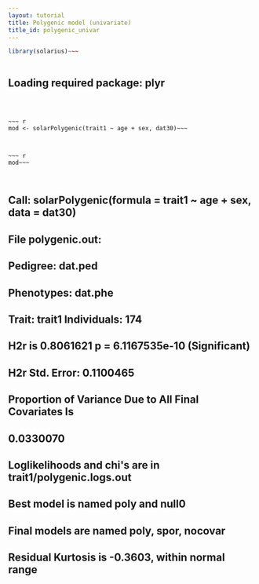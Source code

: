 ```yaml
---
layout: tutorial
title: Polygenic model (univariate)
title_id: polygenic_univar
---
```





~~~ r
library(solarius)~~~



~~~
## Loading required package: plyr
~~~



~~~ r
mod <- solarPolygenic(trait1 ~ age + sex, dat30)~~~



~~~ r
mod~~~



~~~
## 
## Call: solarPolygenic(formula = trait1 ~ age + sex, data = dat30)
## 
## File polygenic.out:
## 	Pedigree:    dat.ped 
## 	Phenotypes:  dat.phe 
## 	Trait:       trait1                Individuals:  174 
##  
## 			 H2r is 0.8061621  p = 6.1167535e-10  (Significant) 
## 	       H2r Std. Error:  0.1100465 
##  
##  
## 	Proportion of Variance Due to All Final Covariates Is 
## 				  0.0330070 
##  
## 	Loglikelihoods and chi's are in trait1/polygenic.logs.out 
## 	Best model is named poly and null0 
## 	Final models are named poly, spor, nocovar 
##  
## 	Residual Kurtosis is -0.3603, within normal range
~~~



